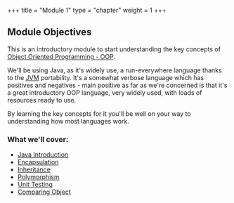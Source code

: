 +++
title = "Module 1"
type = "chapter"
weight = 1
+++

## Module Objectives

This is an introductory module to start understanding the key concepts of [Object Oriented Programming - OOP](https://www.geeksforgeeks.org/introduction-of-object-oriented-programming/).

We'll be using Java, as it's widely use, a run-everywhere language thanks to the [JVM](https://www.geeksforgeeks.org/jvm-works-jvm-architecture/) portability. It's a somewhat verbose language which has positives and negatives - main positive as far as we're concerned is that it's a great introductory OOP language, very widely used, with loads of resources ready to use.

By learning the key concepts for it you'll be well on your way to understanding how most languages work.

### What we'll cover:
* [Java Introduction](1-java-intro.md)
* [Encapsulation](2-java-encapsulation.md)
* [Inheritance](3-java-inheritance.md)
* [Polymorphism](4-java-polymorphism.md)
* [Unit Testing](5-java-unit-testing.md)
* [Comparing Object](6-java-comparing-objects.md)
